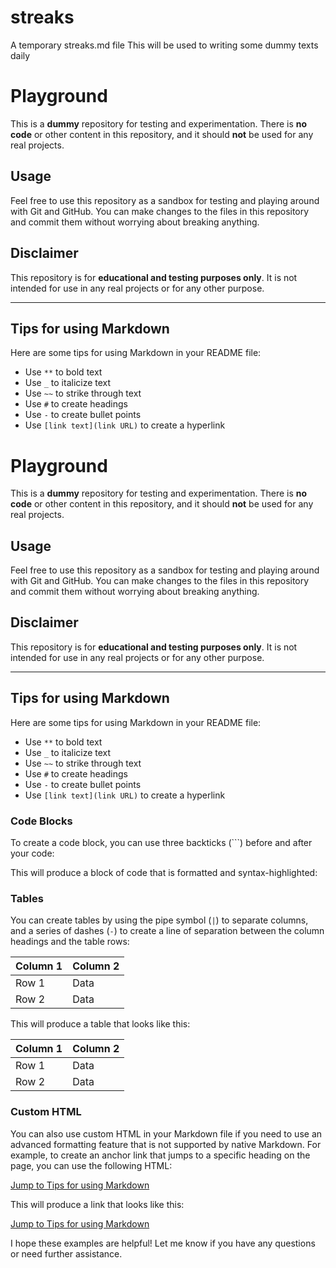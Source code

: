 # streaks
A temporary streaks.md file
This will be used to writing some dummy texts daily

# Playground

This is a **dummy** repository for testing and experimentation. There is **no code** or other content in this repository, and it should **not** be used for any real projects.

## Usage

Feel free to use this repository as a sandbox for testing and playing around with Git and GitHub. You can make changes to the files in this repository and commit them without worrying about breaking anything.

## Disclaimer

This repository is for **educational and testing purposes only**. It is not intended for use in any real projects or for any other purpose.

---

## Tips for using Markdown

Here are some tips for using Markdown in your README file:

- Use `**` to bold text
- Use `_` to italicize text
- Use `~~` to strike through text
- Use `#` to create headings
- Use `-` to create bullet points
- Use `[link text](link URL)` to create a hyperlink


# Playground

This is a **dummy** repository for testing and experimentation. There is **no code** or other content in this repository, and it should **not** be used for any real projects.

## Usage

Feel free to use this repository as a sandbox for testing and playing around with Git and GitHub. You can make changes to the files in this repository and commit them without worrying about breaking anything.

## Disclaimer

This repository is for **educational and testing purposes only**. It is not intended for use in any real projects or for any other purpose.

---

## Tips for using Markdown

Here are some tips for using Markdown in your README file:

- Use `**` to bold text
- Use `_` to italicize text
- Use `~~` to strike through text
- Use `#` to create headings
- Use `-` to create bullet points
- Use `[link text](link URL)` to create a hyperlink

### Code Blocks

To create a code block, you can use three backticks (```) before and after your code:



This will produce a block of code that is formatted and syntax-highlighted:



### Tables

You can create tables by using the pipe symbol (`|`) to separate columns, and a series of dashes (`-`) to create a line of separation between the column headings and the table rows:

| Column 1 | Column 2 |
|----------|----------|
| Row 1    | Data     |
| Row 2    | Data     |

This will produce a table that looks like this:

| Column 1 | Column 2 |
|----------|----------|
| Row 1    | Data     |
| Row 2    | Data     |

### Custom HTML

You can also use custom HTML in your Markdown file if you need to use an advanced formatting feature that is not supported by native Markdown. For example, to create an anchor link that jumps to a specific heading on the page, you can use the following HTML:

<a href="#tips-for-using-markdown">Jump to Tips for using Markdown</a>

This will produce a link that looks like this:

[Jump to Tips for using Markdown](#tips-for-using-markdown)

I hope these examples are helpful! Let me know if you have any questions or need further assistance.

